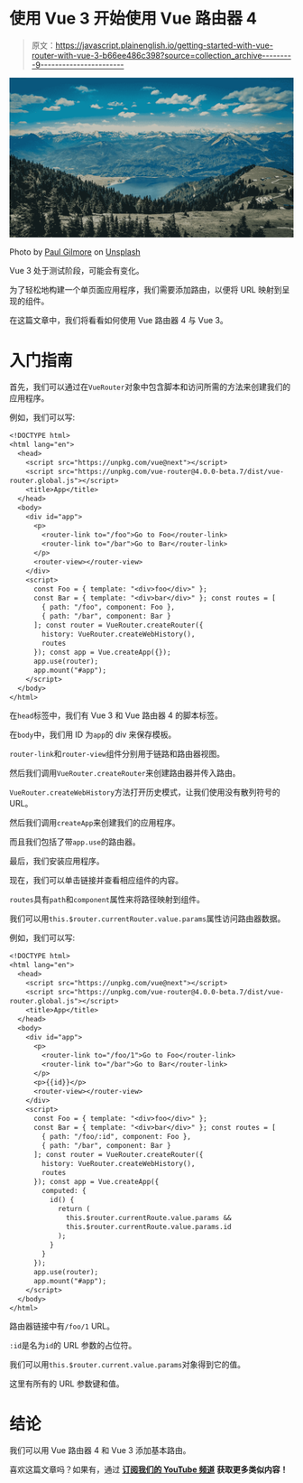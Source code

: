 # 使用 Vue 3 开始使用 Vue 路由器 4

> 原文：<https://javascript.plainenglish.io/getting-started-with-vue-router-with-vue-3-b66ee486c398?source=collection_archive---------9----------------------->

![](img/ff9e4cf8f51ec546b15e9e43ebaa21f6.png)

Photo by [Paul Gilmore](https://unsplash.com/@paulgilmore_?utm_source=medium&utm_medium=referral) on [Unsplash](https://unsplash.com?utm_source=medium&utm_medium=referral)

Vue 3 处于测试阶段，可能会有变化。

为了轻松地构建一个单页面应用程序，我们需要添加路由，以便将 URL 映射到呈现的组件。

在这篇文章中，我们将看看如何使用 Vue 路由器 4 与 Vue 3。

# 入门指南

首先，我们可以通过在`VueRouter`对象中包含脚本和访问所需的方法来创建我们的应用程序。

例如，我们可以写:

```
<!DOCTYPE html>
<html lang="en">
  <head>
    <script src="https://unpkg.com/vue@next"></script>
    <script src="https://unpkg.com/vue-router@4.0.0-beta.7/dist/vue-router.global.js"></script>
    <title>App</title>
  </head>
  <body>
    <div id="app">
      <p>
        <router-link to="/foo">Go to Foo</router-link>
        <router-link to="/bar">Go to Bar</router-link>
      </p>
      <router-view></router-view>
    </div>
    <script>
      const Foo = { template: "<div>foo</div>" };
      const Bar = { template: "<div>bar</div>" }; const routes = [
        { path: "/foo", component: Foo },
        { path: "/bar", component: Bar }
      ]; const router = VueRouter.createRouter({
        history: VueRouter.createWebHistory(),
        routes
      }); const app = Vue.createApp({});
      app.use(router);
      app.mount("#app");
    </script>
  </body>
</html>
```

在`head`标签中，我们有 Vue 3 和 Vue 路由器 4 的脚本标签。

在`body`中，我们用 ID 为`app`的 div 来保存模板。

`router-link`和`router-view`组件分别用于链路和路由器视图。

然后我们调用`VueRouter.createRouter`来创建路由器并传入路由。

`VueRouter.createWebHistory`方法打开历史模式，让我们使用没有散列符号的 URL。

然后我们调用`createApp`来创建我们的应用程序。

而且我们包括了带`app.use`的路由器。

最后，我们安装应用程序。

现在，我们可以单击链接并查看相应组件的内容。

`routes`具有`path`和`component`属性来将路径映射到组件。

我们可以用`this.$router.currentRouter.value.params`属性访问路由器数据。

例如，我们可以写:

```
<!DOCTYPE html>
<html lang="en">
  <head>
    <script src="https://unpkg.com/vue@next"></script>
    <script src="https://unpkg.com/vue-router@4.0.0-beta.7/dist/vue-router.global.js"></script>
    <title>App</title>
  </head>
  <body>
    <div id="app">
      <p>
        <router-link to="/foo/1">Go to Foo</router-link>
        <router-link to="/bar">Go to Bar</router-link>
      </p>
      <p>{{id}}</p>
      <router-view></router-view>
    </div>
    <script>
      const Foo = { template: "<div>foo</div>" };
      const Bar = { template: "<div>bar</div>" }; const routes = [
        { path: "/foo/:id", component: Foo },
        { path: "/bar", component: Bar }
      ]; const router = VueRouter.createRouter({
        history: VueRouter.createWebHistory(),
        routes
      }); const app = Vue.createApp({
        computed: {
          id() {
            return (
              this.$router.currentRoute.value.params &&
              this.$router.currentRoute.value.params.id
            );
          }
        }
      });
      app.use(router);
      app.mount("#app");
    </script>
  </body>
</html>
```

路由器链接中有`/foo/1` URL。

`:id`是名为`id`的 URL 参数的占位符。

我们可以用`this.$router.current.value.params`对象得到它的值。

这里有所有的 URL 参数键和值。

# 结论

我们可以用 Vue 路由器 4 和 Vue 3 添加基本路由。

喜欢这篇文章吗？如果有，通过 [**订阅我们的 YouTube 频道**](https://www.youtube.com/channel/UCtipWUghju290NWcn8jhyAw?sub_confirmation=true) **获取更多类似内容！**